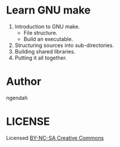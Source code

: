 Learn GNU make
===============

1. Introduction to GNU make.
    * File structure.
    * Build an executable.
2. Structuring sources into sub-directories.
3. Building shared libraries.
4. Putting it all together.

Author
========
ngendah


LICENSE
==========
Licensed [BY-NC-SA Creative Commons](https://creativecommons.org/licenses/by-nc-sa/4.0/)

